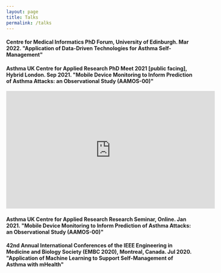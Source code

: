```yaml
---
layout: page
title: Talks
permalink: /talks
---
```


#### Centre for Medical Informatics PhD Forum, University of Edinburgh. Mar 2022. "Application of Data-Driven Technologies for Asthma Self-Management"

#### Asthma UK Centre for Applied Research PhD Meet 2021 [public facing], Hybrid London. Sep 2021. "Mobile Device Monitoring to Inform Prediction of Asthma Attacks: an Observational Study (AAMOS-00)"

<iframe width="560" height="315" src="https://www.youtube.com/embed/qUDTILIjOTg" title="YouTube video player" frameborder="0" allow="accelerometer; autoplay; clipboard-write; encrypted-media; gyroscope; picture-in-picture" allowfullscreen></iframe>

#### Asthma UK Centre for Applied Research Research Seminar, Online. Jan 2021. "Mobile Device Monitoring to Inform Prediction of Asthma Attacks: an Observational Study (AAMOS-00)"

#### 42nd Annual International Conferences of the IEEE Engineering in Medicine and Biology Society (EMBC 2020), Montreal, Canada. Jul 2020. "Application of Machine Learning to Support Self-Management of Asthma with mHealth"